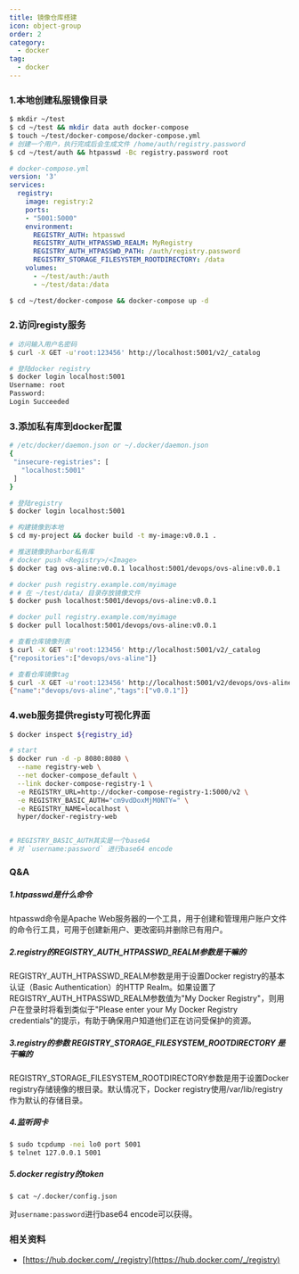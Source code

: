 ```yaml
---
title: 镜像仓库搭建
icon: object-group
order: 2
category:
  - docker
tag:
  - docker
---
```


### 1.本地创建私服镜像目录

``` bash
$ mkdir ~/test
$ cd ~/test && mkdir data auth docker-compose
$ touch ~/test/docker-compose/docker-compose.yml
# 创建一个用户，执行完成后会生成文件 /home/auth/registry.password
$ cd ~/test/auth && htpasswd -Bc registry.password root
```

``` yml
# docker-compose.yml
version: '3'
services:
  registry:
    image: registry:2
    ports:
    - "5001:5000"
    environment:
      REGISTRY_AUTH: htpasswd
      REGISTRY_AUTH_HTPASSWD_REALM: MyRegistry
      REGISTRY_AUTH_HTPASSWD_PATH: /auth/registry.password
      REGISTRY_STORAGE_FILESYSTEM_ROOTDIRECTORY: /data
    volumes:
      - ~/test/auth:/auth
      - ~/test/data:/data
```

``` bash
$ cd ~/test/docker-compose && docker-compose up -d
```

### 2.访问registy服务

``` bash
# 访问输入用户名密码 
$ curl -X GET -u'root:123456' http://localhost:5001/v2/_catalog

# 登陆docker registry
$ docker login localhost:5001
Username: root
Password: 
Login Succeeded
```

### 3.添加私有库到docker配置

``` bash
# /etc/docker/daemon.json or ~/.docker/daemon.json
{
 "insecure-registries": [
   "localhost:5001"
 ]
}

# 登陆registry
$ docker login localhost:5001

# 构建镜像到本地
$ cd my-project && docker build -t my-image:v0.0.1 .

# 推送镜像到harbor私有库
# docker push <Registry>/<Image>
$ docker tag ovs-aline:v0.0.1 localhost:5001/devops/ovs-aline:v0.0.1

# docker push registry.example.com/myimage
# # 在 ~/test/data/ 目录存放镜像文件
$ docker push localhost:5001/devops/ovs-aline:v0.0.1

# docker pull registry.example.com/myimage
$ docker pull localhost:5001/devops/ovs-aline:v0.0.1

# 查看仓库镜像列表
$ curl -X GET -u'root:123456' http://localhost:5001/v2/_catalog
{"repositories":["devops/ovs-aline"]}

# 查看仓库镜像tag
$ curl -X GET -u'root:123456' http://localhost:5001/v2/devops/ovs-aline/tags/list
{"name":"devops/ovs-aline","tags":["v0.0.1"]}
```

### 4.web服务提供registy可视化界面

``` bash
$ docker inspect ${registry_id}

# start
$ docker run -d -p 8080:8080 \
  --name registry-web \
  --net docker-compose_default \
  --link docker-compose-registry-1 \
  -e REGISTRY_URL=http://docker-compose-registry-1:5000/v2 \
  -e REGISTRY_BASIC_AUTH="cm9vdDoxMjM0NTY=" \
  -e REGISTRY_NAME=localhost \
  hyper/docker-registry-web


# REGISTRY_BASIC_AUTH其实是一个base64
# 对 `username:password` 进行base64 encode
```

### Q&A

##### 1.htpasswd是什么命令

htpasswd命令是Apache Web服务器的一个工具，用于创建和管理用户账户文件的命令行工具，可用于创建新用户、更改密码并删除已有用户。

##### 2.registry的REGISTRY_AUTH_HTPASSWD_REALM参数是干嘛的

REGISTRY_AUTH_HTPASSWD_REALM参数是用于设置Docker registry的基本认证（Basic Authentication）的HTTP Realm。如果设置了REGISTRY_AUTH_HTPASSWD_REALM参数值为"My Docker Registry"，则用户在登录时将看到类似于"Please enter your My Docker Registry credentials"的提示，有助于确保用户知道他们正在访问受保护的资源。

##### 3.registry的参数 REGISTRY_STORAGE_FILESYSTEM_ROOTDIRECTORY 是干嘛的

REGISTRY_STORAGE_FILESYSTEM_ROOTDIRECTORY参数是用于设置Docker registry存储镜像的根目录。默认情况下，Docker registry使用/var/lib/registry作为默认的存储目录。

##### 4.监听网卡

``` bash
$ sudo tcpdump -nei lo0 port 5001
$ telnet 127.0.0.1 5001
```

##### 5.docker registry的token 

``` bash
$ cat ~/.docker/config.json
```

对`username:password`进行base64 encode可以获得。

### 相关资料

- [https://hub.docker.com/_/registry](https://hub.docker.com/_/registry)
